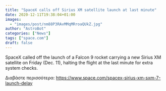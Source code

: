 ```yaml
---
title: "SpaceX calls off Sirius XM satellite launch at last minute"
date: 2020-12-11T19:38:04+01:00
images:
  - "images/post/nm88P3RAvMMqMRroaQUkZ.jpg"
author: "AstroBot"
categories: ["News"]
tags: ["space.com"]
draft: false
---
```


SpaceX called off the launch of a Falcon 9 rocket carrying a new Sirius XM satellite on Friday (Dec. 11), halting the flight at the last minute for extra system checks. 

Διαβάστε περισσότερα: https://www.space.com/spacex-sirius-xm-sxm-7-launch-delay
